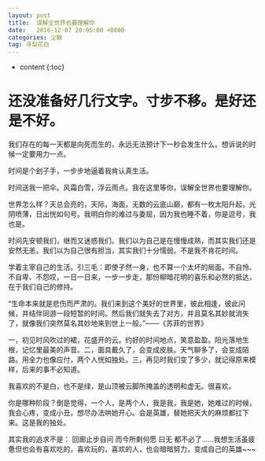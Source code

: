 ```yaml
---
layout: post
title:  误解全世界也要理解你
date:   2016-12-07 20:05:00 +0800
categories: 尘鞅
tag: 寻梨花白
---
```


* content
{:toc}


还没准备好几行文字。寸步不移。是好还是不好。
=====================================

我们存在的每一天都是向死而生的，永远无法预计下一秒会发生什么。想诉说的时候一定要用力一点。

时间是个刽子手，一步步地逼着我肯认真生活。

时间送我一把伞。风霜白雪，浮云雨点。我在这里等你，误解全世界也要理解你。

世界怎么样？天总会亮的，天际，海面，无数的云底山巅，都有一枚太阳升起，光阴喷薄，日出恍如句号。我明白你的难过与委屈，因为我也睡不着，你是逗号，我也是。

时间先安顿我们，继而又迷惑我们。我们以为自己是在慢慢成熟，而其实我们还是安然无恙。我们以为自己很有担当，其实我们十分懦弱。不是我不肯花时间。 

学着主宰自己的生活。引三毛：即使孑然一身，也不算一个太坏的局面。不自怜、不自卑、不怨叹，一日一日来，一步一步走，那份柳暗花明的喜乐和必然的抵达，在于我们自己的修持。

“生命本来就是悲伤而严肃的。我们来到这个美好的世界里，彼此相逢，彼此问候，并结伴同游一段短暂的时间。然后我们就失去了对方，并且莫名其妙就消失了，就像我们突然莫名其妙地来到世上一般。”——《苏菲的世界》

一，初见时风吹过的裙，花盛开的云。约好的时间地点，笑意盈盈。阳光落地生根，记忆里最美的声音。二，面具戴久了，会变成皮肤。天气聊多了，会变成陌路。用全力也像应付，两个人恍如独处。三，再见时我们变了多少，就记得原来模样，后来的事不必知道。

我喜欢的不是白，也不是绿，是山顶被云脚所掩盖的透明和虚无。很喜欢。

你是哪种阶段？倒是觉得，一个人，是两个人，我是我，我是她，她难过的时候，我会心疼，变成小丑，想尽办法哄她开心。会是英雄，替她把天大的麻烦都扛下来。这是我的独处。

其实我的追求不是： 回廊止步自问 而今所剩何愿 曰无 都不必了……我想生活虽疲惫但也会有喜欢吃的，喜欢玩的，喜欢的人，也会暗暗努力，变成自己的英雄~~~